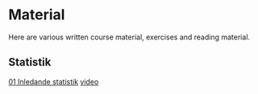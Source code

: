 Material
============================

Here are various written course material, exercises and reading material.

## Statistik 

[01 Inledande statistik](01-inledandestatistik.org) [video](https://youtu.be/3X6psM3HSm4)
